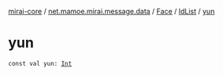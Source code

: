 [mirai-core](../../../index.md) / [net.mamoe.mirai.message.data](../../index.md) / [Face](../index.md) / [IdList](index.md) / [yun](./yun.md)

# yun

`const val yun: `[`Int`](https://kotlinlang.org/api/latest/jvm/stdlib/kotlin/-int/index.html)